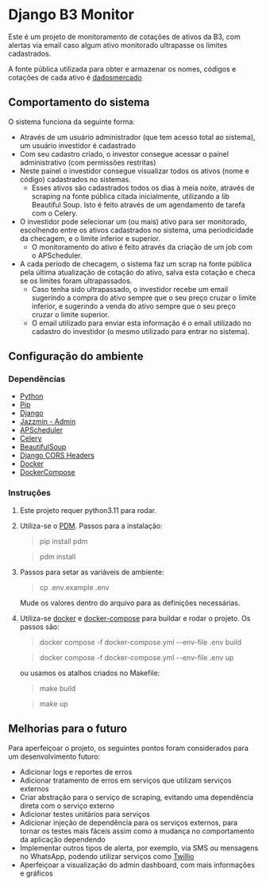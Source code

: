 # Django B3 Monitor

Este é um projeto de monitoramento de cotações de ativos da B3, com alertas via email caso algum ativo monitorado ultrapasse os limites cadastrados.

A fonte pública utilizada para obter e armazenar os nomes, códigos e cotações de cada ativo é [dadosmercado](https://www.dadosdemercado.com.br/bolsa/acoes)

## Comportamento do sistema

O sistema funciona da seguinte forma:

- Através de um usuário administrador (que tem acesso total ao sistema), um usuário investidor é cadastrado
- Com seu cadastro criado, o investor consegue acessar o painel administrativo (com permissões restritas)
- Neste painel o investidor consegue visualizar todos os ativos (nome e código) cadastrados no sistemas.
  - Esses ativos são cadastrados todos os dias à meia noite, através de scraping na fonte pública citada inicialmente, utilizando a lib Beautiful Soup. Isto é feito através de um agendamento de tarefa com o Celery.
- O investidor pode selecionar um (ou mais) ativo para ser monitorado, escolhendo entre os ativos cadastrados no sistema, uma periodicidade da checagem, e o limite inferior e superior.
  - O monitoramento do ativo é feito através da criação de um job com o APScheduler.
- A cada período de checagem, o sistema faz um scrap na fonte pública pela última atualização de cotação do ativo, salva esta cotação e checa se os limites foram ultrapassados.
  - Caso tenha sido ultrapassado, o investidor recebe um email sugerindo a compra do ativo sempre que o seu preço cruzar o limite inferior, e sugerindo a venda do ativo sempre que o seu preço cruzar o limite superior.
  - O email utilizado para enviar esta informação é o email utilizado no cadastro do investidor (o mesmo utilizado para entrar no sistema).

## Configuração do ambiente

### Dependências

- [Python](https://www.python.org/)
- [Pip](https://pypi.org/project/pip/)
- [Django](https://docs.djangoproject.com/en/4.0/)
- [Jazzmin - Admin](https://github.com/farridav/django-jazzmin)
- [APScheduler](https://apscheduler.readthedocs.io/en/3.x/)
- [Celery](https://docs.celeryq.dev/en/stable/index.html)
- [BeautifulSoup](https://beautiful-soup-4.readthedocs.io/en/latest/)
- [Django CORS Headers](https://pypi.org/project/django-cors-headers/)
- [Docker](https://www.docker.com/)
- [DockerCompose](https://docs.docker.com/compose/)

### Instruções

1. Este projeto requer python3.11 para rodar.

2. Utiliza-se o [PDM](https://pdm.fming.dev/latest/). Passos para a instalação:

   > pip install pdm
   
   > pdm install

3. Passos para setar as variáveis de ambiente:

   > cp .env.example .env

   Mude os valores dentro do arquivo para as definições necessárias.

4. Utiliza-se [docker](https://www.docker.com/) e [docker-compose](https://docs.docker.com/compose/) para buildar e rodar o projeto. Os passos são:

   > docker compose -f docker-compose.yml --env-file .env build

   > docker compose -f docker-compose.yml --env-file .env up

   ou usamos os atalhos criados no Makefile:

   > make build

   > make up

## Melhorias para o futuro

Para aperfeiçoar o projeto, os seguintes pontos foram considerados para um desenvolvimento futuro:

- Adicionar logs e reportes de erros
- Adicionar tratamento de erros em serviços que utilizam serviços externos
- Criar abstração para o serviço de scraping, evitando uma dependência direta com o serviço externo
- Adicionar testes unitários para serviços
- Adicionar injeção de dependência para os serviços externos, para tornar os testes mais fáceis assim como a mudança no comportamento da aplicação dependendo
- Implementar outros tipos de alerta, por exemplo, via SMS ou mensagens no WhatsApp, podendo utilizar serviços como [Twillio](https://www.twilio.com/pt-br)
- Aperfeiçoar a visualização do admin dashboard, com mais informações e gráficos
